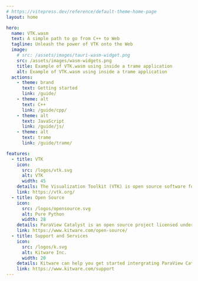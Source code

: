 ```yaml
---
# https://vitepress.dev/reference/default-theme-home-page
layout: home

hero:
  name: VTK.wasm
  text: A simple path to go from C++ to Web
  tagline: Unleash the power of VTK onto the Web
  image:
    # src: /assets/images/tauri-wasm-widget.png
    src: /assets/images/wasm-widgets.png
    title: Example of VTK.wasm using inside a trame application
    alt: Example of VTK.wasm using inside a trame application
  actions:
    - theme: brand
      text: Getting started
      link: /guide/
    - theme: alt
      text: C++
      link: /guide/cpp/
    - theme: alt
      text: JavaScript
      link: /guide/js/
    - theme: alt
      text: trame
      link: /guide/trame/

features:
  - title: VTK
    icon:
      src: /logos/vtk.svg
      alt: VTK
      width: 45
    details: The Visualization Toolkit (VTK) is open source software for manipulating and displaying scientific data.The platform is used worldwide in commercial applications, as well as in research and development.
    link: https://vtk.org/
  - title: Open Source
    icon:
      src: /logos/opensource.svg
      alt: Pure Python
      width: 28
    details: ParaView Catalyst is an open source project licensed under BSD 3-Clause license that enables the broadest possible audience, including commercial organizations, to use the software royalty free.
    link: https://www.kitware.com/open-source/
  - title: Support and Services
    icon:
      src: /logos/k.svg
      alt: Kitware Inc.
      width: 20
    details: Kitware can help you get started intergrating ParaView Catalyst into your simulation. Our team is here to help.  Please contact us
    link: https://www.kitware.com/support
---
```


